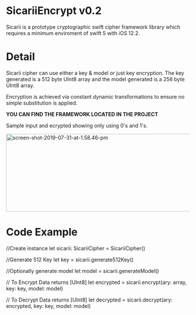 # SicariiEncrypt v0.2
Sicarii is a prototype cryptographic swift cipher framework library which requires a minimum enviroment of swift 5 with iOS 12.2.

# Detail
Sicarii cipher can use either a key & model or just key encryption. The key generated is a 512 byte UInt8 array and the model generated is a 256 byte UInt8 array.

Encryption is achieved via constant dynamic transformations to ensure no simple substitution is applied.

**YOU CAN FIND THE FRAMEWORK LOCATED IN THE PROJECT**

Sample input and ecrypted showing only using 0's and 1's.

<img src="https://thomaslockblog.files.wordpress.com/2019/07/screen-shot-2019-07-31-at-1.58.46-pm.png" alt="screen-shot-2019-07-31-at-1.58.46-pm" width="718" height="213" />

# Code Example

//Create instance
let sicarii: SicariiCipher = SicariiCipher()

//Generate 512 Key
let key = sicarii.generate512Key()

//Optionally generate model
let model = sicarii.generateModel()

// To Encrypt Data returns [UInt8]
let encrypted = sicarii.encrypt(ary: array, key: key, model: model)

// To Decrypt Data returns [UInt8]
let decrypted = sicarii.decrypt(ary: encrypted, key: key, model: model)
